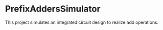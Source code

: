 # PrefixAddersSimulator
This project simulates an integrated circuit design to realize add operations.

